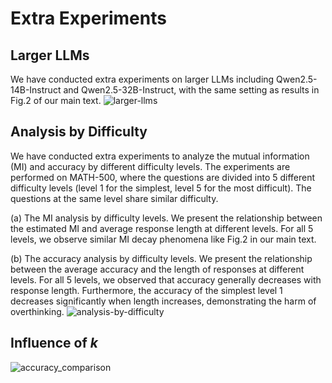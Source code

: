 # Extra Experiments

## Larger LLMs
We have conducted extra experiments on larger LLMs including Qwen2.5-14B-Instruct and Qwen2.5-32B-Instruct, with the same setting as results in Fig.2 of our main text. 
![larger-llms](https://github.com/user-attachments/assets/f43892ec-afa9-4ce5-b237-556e8e9fb5cb)

## Analysis by Difficulty
We have conducted extra experiments to analyze the mutual information (MI) and accuracy by different difficulty levels. The experiments are performed on MATH-500, where the questions are divided into 5 different difficulty levels (level 1 for the simplest, level 5 for the most difficult). The questions at the same level share similar difficulty. 

(a) The MI analysis by difficulty levels. We present the relationship between the estimated MI and average response length at different levels. For all 5 levels, we observe similar MI decay phenomena like Fig.2 in our main text. 

(b) The accuracy analysis by difficulty levels. We present the relationship between the average accuracy and the length of responses at different levels. For all 5 levels, we observed that accuracy generally decreases with response length. Furthermore, the accuracy of the simplest level 1 decreases significantly when length increases, demonstrating the harm of overthinking. 
![analysis-by-difficulty](https://github.com/user-attachments/assets/d2bab19c-6c1f-4fae-9728-4f4ef9ec317d)

## Influence of $k$
![accuracy_comparison](https://github.com/user-attachments/assets/93c0d28f-8d68-4a6e-abb9-74ef1b04df53)
